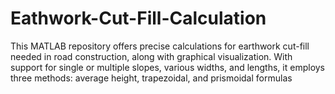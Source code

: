 # Eathwork-Cut-Fill-Calculation
This MATLAB repository offers precise calculations for earthwork cut-fill needed in road construction, along with graphical visualization. With support for single or multiple slopes, various widths, and lengths, it employs three methods: average height, trapezoidal, and prismoidal formulas

